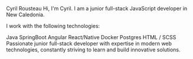 Cyril Rousteau
Hi, I'm Cyril. I am a junior full-stack JavaScript developer in New Caledonia.

I work with the following technologies:

Java
SpringBoot
Angular
React/Native
Docker
Postgres
HTML / SCSS
Passionate junior full-stack developer with expertise in modern web technologies, constantly striving to learn and build innovative solutions.
